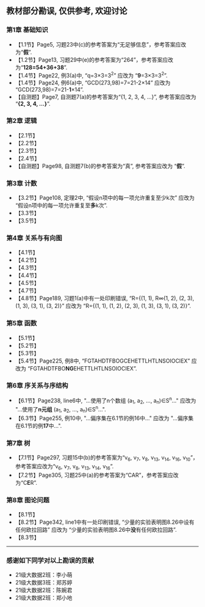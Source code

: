 ## 教材部分勘误, 仅供参考, 欢迎讨论
### 第1章 基础知识
* 【1.1节】Page5, 习题23中(c)的参考答案为“无足够信息”，参考答案应改为“**假**”.
* 【1.2节】Page13, 习题29中(e)的参考答案为“264”，参考答案应改为“**128=54+36+38**”.
* 【1.4节】Page22, 例3(a)中, “q=3×3=3<sup>2</sup>” 应改为 “**9**=3×3=3<sup>2</sup>”.
* 【1.4节】Page24, 例6(a)中, “GCD(273,98)=7=21-2×14” 应改为 “GCD(273,98)=7=21-**1**×14”.
* 【自测题】Page7, 自测题7(a)的参考答案为“{1, 2, 3, 4, ...}”, 参考答案应改为 “**{2, 3, 4, ...}**”.

### 第2章 逻辑
* 【2.1节】 
* 【2.2节】 
* 【2.3节】 
* 【2.4节】 
* 【自测题】Page98, 自测题7(b)的参考答案为“真”, 参考答案应改为 “**假**”.

### 第3章 计数
* 【3.2节】Page108, 定理2中, “假设n项中的每一项允许重复至少k次” 应改为 “假设n项中的每一项允许重复至**多**k次”.
* 【3.3节】 
* 【3.5节】 

### 第4章 关系与有向图
* 【4.1节】 
* 【4.2节】 
* 【4.3节】 
* 【4.4节】 
* 【4.5节】 
* 【4.7节】 
* 【4.8节】Page189, 习题1(a)中有一处印刷错误, “R={(1, 1), R∞(1, 2), (2, 3), (1, 3), (3, 1), (3, 2)}” 应改为 “R={(1, 1), (1, 2), (2, 3), (1, 3), (3, 1), (3, 2)}”.

### 第5章 函数
* 【5.1节】 
* 【5.2节】 
* 【5.3节】 
* 【5.4节】Page225, 例8中, “FGTAHDTFBOGCEHETTLHTLNSOIOCIEX” 应改为 “FGTAHDTFBO**NG**EHETTLHTLNSOIOCIEX”.

### 第6章 序关系与序结构
* 【6.1节】Page238, line6中, "...使用了n个数组 (a<sub>1</sub>, a<sub>2</sub>, ..., a<sub>n</sub>)∈S<sup>n</sup>..." 应改为 "...使用了**n元组** (a<sub>1</sub>, a<sub>2</sub>, ..., a<sub>n</sub>)∈S<sup>n</sup>...".
* 【6.3节】Page255, 例10中, "...偏序集在6.1节的例16中..." 应改为 "...偏序集在6.1节的例**17**中...".


### 第7章 树
* 【7.1节】Page297, 习题15中(b)的参考答案为“v<sub>6</sub>, v<sub>7</sub>, v<sub>8</sub>, v<sub>13</sub>, v<sub>14</sub>, v<sub>16</sub>, v<sub>10</sub>”，参考答案应改为“v<sub>6</sub>, v<sub>7</sub>, v<sub>8</sub>, v<sub>13</sub>, v<sub>14</sub>, v<sub>16</sub>”.
* 【7.2节】Page305, 习题25中(a)的参考答案为“CAR”，参考答案应改为“C**E**R”.

### 第8章 图论问题
* 【8.1节】 
* 【8.2节】Page342, line1中有一处印刷错误, “少量的实验表明图8.26中设有任何欧拉回路” 应改为 “少量的实验表明图8.26中**没**有任何欧拉回路”.
* 【8.3节】 

---
### 感谢如下同学对以上勘误的贡献
* 21级大数据2班：李小萌
* 21级大数据3班：郑苏婷
* 21级大数据2班：陈婉君
* 21级大数据2班：郑小地







